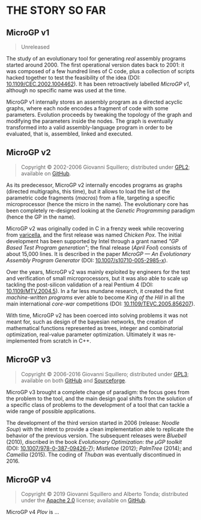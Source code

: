 THE STORY SO FAR
================

## MicroGP v1

> Unreleased

The study of an evolutionary tool for generating *real* assembly programs started around 2000. The first operational version dates back to 2001: it was composed of a few hundred lines of C code, plus a collection of scripts hacked together to test the feasibility of the idea (DOI: [10.1109/CEC.2002.1004462](http://dx.doi.org/10.1109/CEC.2002.1004462)). It has been retroactively labelled *MicroGP v1*, although no specific name was used at the time.

MicroGP v1 internally stores an assembly program as a directed acyclic graphs, where  each node encodes a fragment of code with some parameters. Evolution proceeds by tweaking the topology of the graph and modifying the parameters
inside the nodes. The graph is eventually transformed into a valid assembly-language program in order to be evaluated, that is, assembled, linked and executed.

## MicroGP v2

> Copyright © 2002-2006 Giovanni Squillero; distributed under 
[GPL2](https://tldrlegal.com/license/gnu-general-public-license-v2);
available on [GitHub](https://github.com/squillero/microgp2).

As its predecessor, MicroGP v2 internally encodes programs as graphs (directed multigraphs, this time), but it allows to load the list of the parametric code fragments (*macros*) from a file, targeting a specific microprocessor (hence the micro in the name). The evolutionary core has been completely re-designed looking at the *Genetic Programming* paradigm (hence the GP in the name). 

MicroGP v2 was originally coded in C in a frenzy week while recovering from [varicella](https://en.wikipedia.org/wiki/Chickenpox), and the first release was named *Chicken Pox*. The initial development has been supported by Intel through a grant named *"GP Based Test Program generation"*; the final release (*April Fool*) consists of about 15,000 lines. It is described in the paper *MicroGP — An Evolutionary Assembly Program Generator* (DOI: [10.1007/s10710-005-2985-x](http://dx.doi.org/10.1007/s10710-005-2985-x)). 

Over the years, MicroGP v2 was mainly exploited by engineers for the test and verification of small microprocessors, but it was also able to scale up tackling the post-silicon validation of a real Pentium 4 (DOI: [10.1109/MTV.2004.5](http://dx.doi.org/10.1109/MTV.2004.5)). In a far less mundane research, it created the first *machine-written programs* ever able to become *King of the Hill* in all the main international *core-war* competitions (DOI: [10.1109/TEVC.2005.856207](http://dx.doi.org/10.1109/TEVC.2005.856207)).

With time, MicroGP v2 has been coerced into solving problems it was not meant for, such as design of the bayesian networks, the creation of mathematical functions represented as trees, integer and combinatorial optimization, real-value parameter optimization. Ultimately it was re-implemented from scratch in C++.

## MicroGP v3

> Copyright © 2006-2016 Giovanni Squillero; distributed under 
[GPL3](https://tldrlegal.com/license/gnu-general-public-license-v3-%28gpl-3%29);
available on both [GitHub](https://github.com/squillero/microgp3) 
and [Sourceforge](https://sourceforge.net/projects/ugp3/).

MicroGP v3 brought a complete change of paradigm: the focus goes from the problem to the tool, and the main design goal shifts from the solution of a specific class of problems to the development of a tool that can tackle a wide range of possible applications.

The development of the third version started in 2006 (release: *Noodle Soup*) with the intent to provide a clean implementation able to replicate the behavior of the previous version. The subsequent releases were *Bluebell* (2010), discribed in the book *Evolutionary Optimization: the µGP toolkit* (DOI: [10.1007/978-0-387-09426-7](https://www.doi.org/10.1007/978-0-387-09426-7)); *Mistletoe* (2012); *PalmTree* (2014); and *Camellia* (2015). The coding of *Thuban* was eventually discontinued in 2016.

## MicroGP v4

> Copyright © 2019 Giovanni Squillero and Alberto Tonda; distributed under the
[Apache 2.0](https://tldrlegal.com/license/apache-license-2.0-%28apache-2.0%29) license; available on [GitHub](https://github.com/squillero/microgp4).


MicroGP v4 *Plov* is ...
